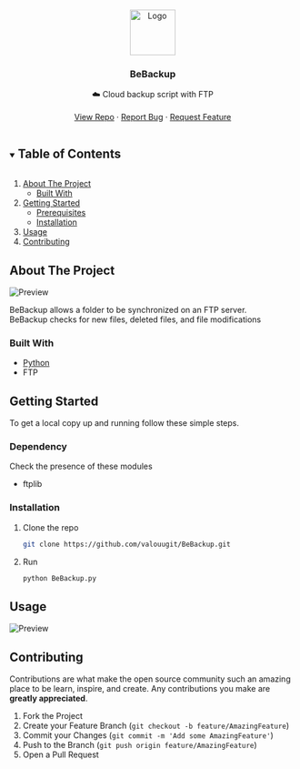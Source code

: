 <!--
*** Thanks for checking out the Best-README-Template. If you have a suggestion
*** that would make this better, please fork the repo and create a pull request
*** or simply open an issue with the tag "enhancement".
*** Thanks again! Now go create something AMAZING! :D
***
***
***
*** To avoid retyping too much info. Do a search and replace for the following:
*** github_username, repo_name, twitter_handle, email, project_title, project_description
-->

<!-- PROJECT LOGO -->
<br />
<p align="center">
  <a href="https://github.com/valouugit/BeBackup">
    <img src="https://i.ibb.co/CQwRZ51/imageonline-co-roundcorner.png" alt="Logo" width="80" height="80">
  </a>

  <h3 align="center">BeBackup</h3>

  <p align="center">
    ☁️ Cloud backup script with FTP
    <br />
    <br />
    <a href="https://github.com/valouugit/BeBackup">View Repo</a>
    ·
    <a href="https://github.com/valouugit/BeBackup/issues">Report Bug</a>
    ·
    <a href="https://github.com/valouugit/BeBackup/issues">Request Feature</a>
  </p>
</p>



<!-- TABLE OF CONTENTS -->
<details open="open">
  <summary><h2 style="display: inline-block">Table of Contents</h2></summary>
  <ol>
    <li>
      <a href="#about-the-project">About The Project</a>
      <ul>
        <li><a href="#built-with">Built With</a></li>
      </ul>
    </li>
    <li>
      <a href="#getting-started">Getting Started</a>
      <ul>
        <li><a href="#prerequisites">Prerequisites</a></li>
        <li><a href="#installation">Installation</a></li>
      </ul>
    </li>
    <li><a href="#usage">Usage</a></li>
    <li><a href="#contributing">Contributing</a></li>
  </ol>
</details>



<!-- ABOUT THE PROJECT -->
## About The Project

<img src="https://i.ibb.co/T412mYv/Capture-d-cran-2021-07-12-151357.png" alt="Preview">

BeBackup allows a folder to be synchronized on an FTP server. <br>
BeBackup checks for new files, deleted files, and file modifications


### Built With

* [Python](https://www.python.org/)
* FTP



<!-- GETTING STARTED -->
## Getting Started

To get a local copy up and running follow these simple steps.

### Dependency
Check the presence of these modules
* ftplib

### Installation

1. Clone the repo
   ```sh
   git clone https://github.com/valouugit/BeBackup.git
   ```
2. Run
   ```sh
   python BeBackup.py
   ```



<!-- USAGE EXAMPLES -->
## Usage

<img src="https://i.ibb.co/JQtkkSZ/Capture-d-cran-2021-07-12-152701.png" alt="Preview">

<!-- CONTRIBUTING -->
## Contributing

Contributions are what make the open source community such an amazing place to be learn, inspire, and create. Any contributions you make are **greatly appreciated**.

1. Fork the Project
2. Create your Feature Branch (`git checkout -b feature/AmazingFeature`)
3. Commit your Changes (`git commit -m 'Add some AmazingFeature'`)
4. Push to the Branch (`git push origin feature/AmazingFeature`)
5. Open a Pull Request
